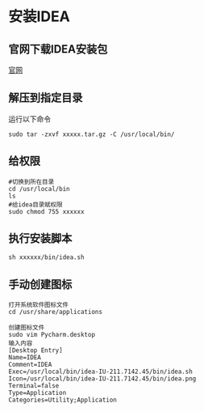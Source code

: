 # 安装IDEA

## 官网下载IDEA安装包

[官网](https://www.jetbrains.com/idea/download/#section=linux)

## 解压到指定目录

运行以下命令
```
sudo tar -zxvf xxxxx.tar.gz -C /usr/local/bin/
```

## 给权限

```
#切换到所在目录
cd /usr/local/bin
ls
#给idea目录赋权限
sudo chmod 755 xxxxxx
```

## 执行安装脚本
```
sh xxxxxx/bin/idea.sh
```
## 手动创建图标

```
打开系统软件图标文件
cd /usr/share/applications

创建图标文件
sudo vim Pycharm.desktop
输入内容
[Desktop Entry]
Name=IDEA
Comment=IDEA
Exec=/usr/local/bin/idea-IU-211.7142.45/bin/idea.sh
Icon=/usr/local/bin/idea-IU-211.7142.45/bin/idea.png
Terminal=false
Type=Application
Categories=Utility;Application
```
